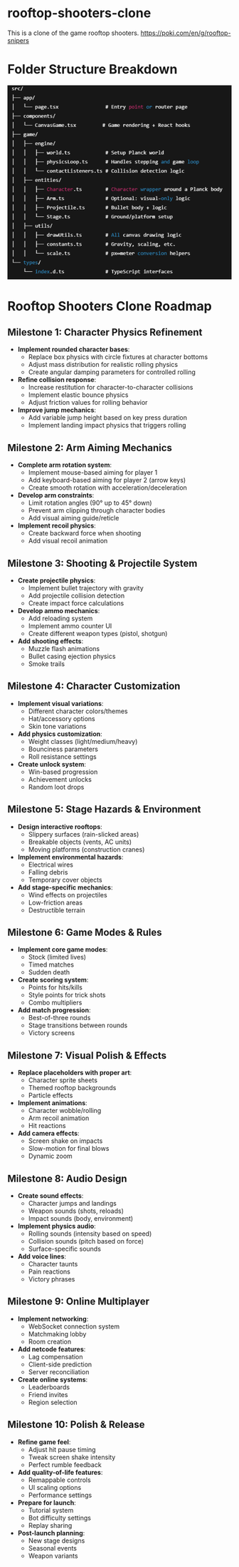 # rooftop-shooters-clone
This is a clone of the game rooftop shooters. https://poki.com/en/g/rooftop-snipers

# Folder Structure Breakdown 
![folder structure](./assets/folderStructure.png)

# Rooftop Shooters Clone Roadmap

## Milestone 1: Character Physics Refinement
- **Implement rounded character bases**:
  - Replace box physics with circle fixtures at character bottoms
  - Adjust mass distribution for realistic rolling physics
  - Create angular damping parameters for controlled rolling
- **Refine collision response**:
  - Increase restitution for character-to-character collisions
  - Implement elastic bounce physics
  - Adjust friction values for rolling behavior
- **Improve jump mechanics**:
  - Add variable jump height based on key press duration
  - Implement landing impact physics that triggers rolling

## Milestone 2: Arm Aiming Mechanics
- **Complete arm rotation system**:
  - Implement mouse-based aiming for player 1
  - Add keyboard-based aiming for player 2 (arrow keys)
  - Create smooth rotation with acceleration/deceleration
- **Develop arm constraints**:
  - Limit rotation angles (90° up to 45° down)
  - Prevent arm clipping through character bodies
  - Add visual aiming guide/reticle
- **Implement recoil physics**:
  - Create backward force when shooting
  - Add visual recoil animation

## Milestone 3: Shooting & Projectile System
- **Create projectile physics**:
  - Implement bullet trajectory with gravity
  - Add projectile collision detection
  - Create impact force calculations
- **Develop ammo mechanics**:
  - Add reloading system
  - Implement ammo counter UI
  - Create different weapon types (pistol, shotgun)
- **Add shooting effects**:
  - Muzzle flash animations
  - Bullet casing ejection physics
  - Smoke trails

## Milestone 4: Character Customization
- **Implement visual variations**:
  - Different character colors/themes
  - Hat/accessory options
  - Skin tone variations
- **Add physics customization**:
  - Weight classes (light/medium/heavy)
  - Bounciness parameters
  - Roll resistance settings
- **Create unlock system**:
  - Win-based progression
  - Achievement unlocks
  - Random loot drops

## Milestone 5: Stage Hazards & Environment
- **Design interactive rooftops**:
  - Slippery surfaces (rain-slicked areas)
  - Breakable objects (vents, AC units)
  - Moving platforms (construction cranes)
- **Implement environmental hazards**:
  - Electrical wires
  - Falling debris
  - Temporary cover objects
- **Add stage-specific mechanics**:
  - Wind effects on projectiles
  - Low-friction areas
  - Destructible terrain

## Milestone 6: Game Modes & Rules
- **Implement core game modes**:
  - Stock (limited lives)
  - Timed matches
  - Sudden death
- **Create scoring system**:
  - Points for hits/kills
  - Style points for trick shots
  - Combo multipliers
- **Add match progression**:
  - Best-of-three rounds
  - Stage transitions between rounds
  - Victory screens

## Milestone 7: Visual Polish & Effects
- **Replace placeholders with proper art**:
  - Character sprite sheets
  - Themed rooftop backgrounds
  - Particle effects
- **Implement animations**:
  - Character wobble/rolling
  - Arm recoil animation
  - Hit reactions
- **Add camera effects**:
  - Screen shake on impacts
  - Slow-motion for final blows
  - Dynamic zoom

## Milestone 8: Audio Design
- **Create sound effects**:
  - Character jumps and landings
  - Weapon sounds (shots, reloads)
  - Impact sounds (body, environment)
- **Implement physics audio**:
  - Rolling sounds (intensity based on speed)
  - Collision sounds (pitch based on force)
  - Surface-specific sounds
- **Add voice lines**:
  - Character taunts
  - Pain reactions
  - Victory phrases

## Milestone 9: Online Multiplayer
- **Implement networking**:
  - WebSocket connection system
  - Matchmaking lobby
  - Room creation
- **Add netcode features**:
  - Lag compensation
  - Client-side prediction
  - Server reconciliation
- **Create online systems**:
  - Leaderboards
  - Friend invites
  - Region selection

## Milestone 10: Polish & Release
- **Refine game feel**:
  - Adjust hit pause timing
  - Tweak screen shake intensity
  - Perfect rumble feedback
- **Add quality-of-life features**:
  - Remappable controls
  - UI scaling options
  - Performance settings
- **Prepare for launch**:
  - Tutorial system
  - Bot difficulty settings
  - Replay sharing
- **Post-launch planning**:
  - New stage designs
  - Seasonal events
  - Weapon variants

